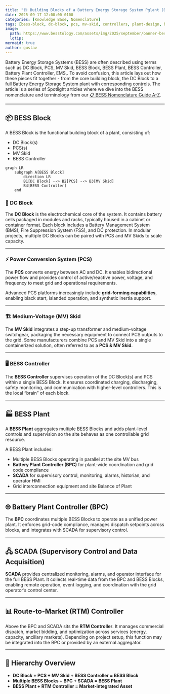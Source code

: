 ```yaml
---
title: "🏗️ Building Blocks of a Battery Energy Storage System Pglant (BESS Plant)"
date: 2025-09-17 12:00:00 0100
categories: [Knowledge Base, Nomenclature]
tags: [bess-block, dc-block, pcs, mv-skid, controllers, plant-design, bess-plant scada]
image:
  path: https://www.besstology.com/assets/img/2025/september/banner-bess-building-blocks.png
  lqtip:
mermaid: true
author: gustav
---
```


Battery Energy Storage Systems (BESS) are often described using terms such as DC Block, PCS, MV Skid, BESS Block, BESS Plant, BESS Controller, Battery Plant Controller, EMS,. To avoid confusion, this article lays out how these pieces fit together - from the core building block, the DC Block to a full Battery Energy Storage System plant with corresponding controls. The article is a series of Spotlight articles where we dive into the BESS nomenclature and terminology from our [📋 BESS Nomenclature Guide A-Z](https://www.besstology.com/posts/knowledge-base-nomenclature/).

---

## 📦 BESS Block  
A BESS Block is the functional building block of a plant, consisting of:  
- DC Block(s)  
- PCS(s)  
- MV Skid  
- BESS Controller  

```mermaid!
graph LR
    subgraph A[BESS Block]
        direction LR
        B1[DC Block] --> B2[PCS] --> B3[MV Skid]
        B4[BESS Controller]
    end
```



### 🔋 DC Block  
The **DC Block** is the electrochemical core of the system. It contains battery cells packaged in modules and racks, typically housed in a cabinet or container format. Each block includes a Battery Management System (BMS), Fire Suppression System (FSS), and DC protection. In modular projects, multiple DC Blocks can be paired with PCS and MV Skids to scale capacity.

---

### ⚡ Power Conversion System (PCS)  
The **PCS** converts energy between AC and DC. It enables bidirectional power flow and provides control of active/reactive power, voltage, and frequency to meet grid and operational requirements.  

Advanced PCS platforms increasingly include **grid-forming capabilities**, enabling black start, islanded operation, and synthetic inertia support.

---

### 🏗️ Medium-Voltage (MV) Skid  
The **MV Skid** integrates a step-up transformer and medium-voltage switchgear, packaging the necessary equipment to connect PCS outputs to the grid. Some manufacturers combine PCS and MV Skid into a single containerized solution, often referred to as a **PCS & MV Skid**.

---

### 🖥️ BESS Controller  
The **BESS Controller** supervises operation of the DC Block(s) and PCS within a single BESS Block. It ensures coordinated charging, discharging, safety monitoring, and communication with higher-level controllers. This is the local “brain” of each block.

---

## 🏭 BESS Plant  
A **BESS Plant** aggregates multiple BESS Blocks and adds plant-level controls and supervision so the site behaves as one controllable grid resource.  

A BESS Plant includes:  
- Multiple BESS Blocks operating in parallel at the site MV bus  
- **Battery Plant Controller (BPC)** for plant-wide coordination and grid code compliance  
- **SCADA** for supervisory control, monitoring, alarms, historian, and operator HMI  
- Grid interconnection equipment and site Balance of Plant  

---

## 🌐 Battery Plant Controller (BPC)  
The **BPC** coordinates multiple BESS Blocks to operate as a unified power plant. It enforces grid-code compliance, manages dispatch setpoints across blocks, and integrates with SCADA for supervisory control.

---

## 🖧 SCADA (Supervisory Control and Data Acquisition)  
**SCADA** provides centralized monitoring, alarms, and operator interface for the full BESS Plant. It collects real-time data from the BPC and BESS Blocks, enabling remote operation, event logging, and coordination with the grid operator’s control center.

---

## 📊 Route-to-Market (RTM) Controller  
Above the BPC and SCADA sits the **RTM Controller**. It manages commercial dispatch, market bidding, and optimization across services (energy, capacity, ancillary markets). Depending on project setup, this function may be integrated into the BPC or provided by an external aggregator.

---

## 🔎 Hierarchy Overview  

- **DC Block + PCS + MV Skid + BESS Controller = BESS Block**  
- **Multiple BESS Blocks + BPC + SCADA = BESS Plant**  
- **BESS Plant + RTM Controller = Market-integrated Asset**

